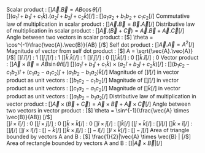 Scalar product  : [$] \vec{A}.\vec{B} = AB \cos \theta [/$]  
[$] (a_{1}\hat{i} + b_{1}\hat{j} + c_{1}\hat{k}).(a_{2}\hat{i} + b_{2}\hat{j} + c_{2}\hat{k}) [/$] : [$] a_{1}a_{2} + b_{1}b_{2} + c_{1}c_{2} [/$]
Commutative law of multiplication in scalar product : [$] \vec{A}.\vec{B} = \vec{B}.\vec{A} [/$]
Distributive law of  multiplication in scalar product  : [$] \vec{A}.(\vec{B} + \vec{C}) = \vec{A}.\vec{B} + \vec{A}.\vec{C} [/$]  
Angle between two vectors in scalar product : [$] \theta = \cos^{-1}\frac{\vec{A}.\vec{B}}{AB} [/$]
Self dot product : [$] \vec{A}.\vec{A} = A^{2} [/$]
Magnitude of vector from self dot product : [$] A = \sqrt{\vec{A}.\vec{A}} [/$]
[$] \hat{i}.\hat{i} [/$] : 1
[$] \hat{j}.\hat{j} [/$] : 1
[$] \hat{k}.\hat{k} [/$] : 1
[$] \hat{i}.\hat{j} [/$] : 0
[$] \hat{j}.\hat{k} [/$] : 0
[$] \hat{k}.\hat{i} [/$] : 0
Vector product : [$] \vec{A} \times \vec{B} = AB \sin \theta \hat{n} [/$]
[$] (a_{1}\hat{i} + b_{1}\hat{j} + c_{1}\hat{k}) \times (a_{2}\hat{i} + b_{2}\hat{j} + c_{2}\hat{k}) [/$] : [$] (b_{1}c_{2} - c_{1}b_{2}) \hat{i}  + (c_{1}a_{2} - a_{1}c_{2}) \hat{j} + (a_{1}b_{2} - b_{1}a_{2}) \hat{k} [/$]
Magnitude of [$] \hat{i} [/$] in vector product as unit vectors : [$] b_{1}c_{2} - c_{1}b_{2} [/$]
Magnitude of [$] \hat{j} [/$] in vector product as unit vectors : [$] c_{1}a_{2} - a_{1}c_{2} [/$]
Magnitude of [$] \hat{k} [/$] in vector product as unit vectors : [$] a_{1}b_{2} - b_{1}a_{2} [/$]
Distributive law of multiplication in vector product : [$] \vec{A} \times (\vec{B} + \vec{C}) = \vec{A} \times \vec{B} + \vec{A} \times \vec{C} [/$]
Angle between two vectors in vector product  : [$] \theta = \sin^{-1}(\frac{\vec{A} \times \vec{B}}{AB}) [/$]  
[$] \hat{i} \times \hat{i} [/$] : 0
[$] \hat{j} \times \hat{j} [/$] : 0
[$] \hat{k} \times \hat{k} [/$] : 0
[$] \hat{i} \times \hat{j} [/$] : [$] \hat{k} [/$]
[$] \hat{j} \times \hat{k} [/$] : [$] \hat{i} [/$]
[$] \hat{k} \times \hat{i} [/$] : [$] \hat{j} [/$]
[$] \hat{j} \times \hat{i} [/$] : [$] - \hat{k} [/$]
[$] \hat{k} \times \hat{j} [/$] : [$] - \hat{i} [/$]
[$] \hat{i} \times \hat{k} [/$] : [$] - \hat{j} [/$]
Area of triangle bounded by vectors A and B : [$] \frac{1}{2}|\vec{A} \times \vec{B} | [/$]
Area of rectangle bounded by vectors A and B : [$] |\vec{A} \times \vec{B} | [/$]


